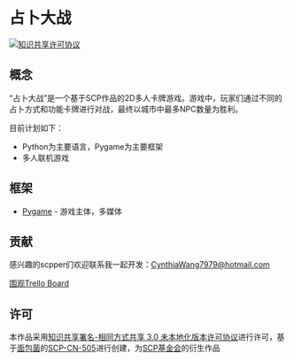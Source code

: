 # 占卜大战
<a rel="license" href="http://creativecommons.org/licenses/by-sa/3.0/"><img alt="知识共享许可协议" style="border-width:0" src="https://i.creativecommons.org/l/by-sa/3.0/88x31.png" /></a><br />

## 概念
“占卜大战”是一个基于SCP作品的2D多人卡牌游戏。游戏中，玩家们通过不同的占卜方式和功能卡牌进行对战，最终以城市中最多NPC数量为胜利。

目前计划如下：
* Python为主要语言，Pygame为主要框架
* 多人联机游戏

## 框架
* [Pygame](https://www.pygame.org/news) - 游戏主体，多媒体

## 贡献
感兴趣的scpper们欢迎联系我一起开发：CynthiaWang7979@hotmail.com

[围观Trello Board](https://trello.com/b/WxonLBci/the-prophesy-war)

## 许可
本作品采用<a rel="license" href="http://creativecommons.org/licenses/by-sa/3.0/">知识共享署名-相同方式共享 3.0 未本地化版本许可协议</a>进行许可，基于[面包菌](http://scp-wiki-cn.wikidot.com/breaddddd-s-personnel-file)的[SCP-CN-505](http://scp-wiki-cn.wikidot.com/scp-cn-505)进行创建，为[SCP基金会](http://scp-wiki-cn.wikidot.com/)的衍生作品
